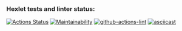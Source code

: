 ### Hexlet tests and linter status:

[![Actions Status](https://github.com/sonyaozzy/frontend-project-lvl1/workflows/hexlet-check/badge.svg)](https://github.com/sonyaozzy/frontend-project-lvl1/actions)
[![Maintainability](https://api.codeclimate.com/v1/badges/a99a88d28ad37a79dbf6/maintainability)](https://codeclimate.com/github/codeclimate/codeclimate/maintainability)
[![github-actions-lint](https://github.com/sonyaozzy/frontend-project-lvl1/actions/workflows/github-actions-lint.yml/badge.svg)](https://github.com/sonyaozzy/frontend-project-lvl1/actions)
[![asciicast](https://asciinema.org/a/zPm4FriFbBTWxd3EtfwvUhhtZ.svg)](https://asciinema.org/a/zPm4FriFbBTWxd3EtfwvUhhtZ)
